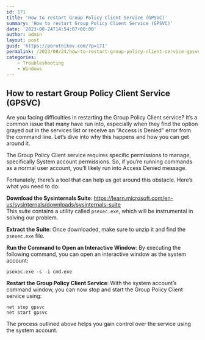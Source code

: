 ```yaml
---
id: 171
title: 'How to restart Group Policy Client Service (GPSVC)'
summary: 'How to restart Group Policy Client Service (GPSVC)'
date: '2023-08-24T14:54:07+00:00'
author: admin
layout: post
guid: 'https://porotnikov.com/?p=171'
permalink: /2023/08/24/how-to-restart-group-policy-client-service-gpsvc/
categories:
    - Troubleshooting
    - Windows
---
```


## How to restart Group Policy Client Service (GPSVC)

Are you facing difficulties in restarting the Group Policy Client service? It’s a common issue that many have run into, especially when they find the option grayed out in the services list or receive an “Access is Denied” error from the command line. Let’s dive into why this happens and how you can get around it.

The Group Policy Client service requires specific permissions to manage, specifically System account permissions. So, if you’re running commands as a normal user account, you’ll likely run into Access Denied message.

Fortunately, there’s a tool that can help us get around this obstacle. Here’s what you need to do:

**Download the Sysinternals Suite**:
<https://learn.microsoft.com/en-us/sysinternals/downloads/sysinternals-suite>  
This suite contains a utility called `psexec.exe`, which will be instrumental in solving our problem.

**Extract the Suite**: Once downloaded, make sure to unzip it and find the `psexec.exe` file.

**Run the Command to Open an Interactive Window**: By executing the following command, you can open an interactive window as the system account:

```shell
psexec.exe -s -i cmd.exe
```

**Restart the Group Policy Client Service**: With the system account’s command window, you can now stop and start the Group Policy Client service using:

```shell
net stop gpsvc
net start gpsvc
```

The process outlined above helps you gain control over the service using the system account.  
